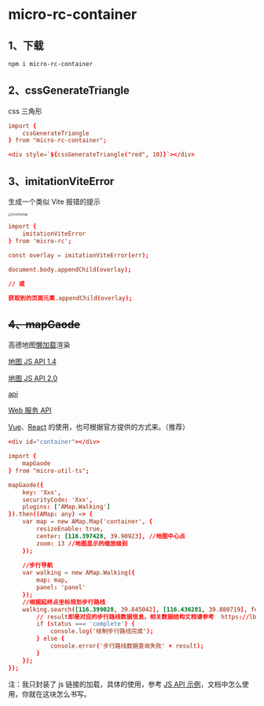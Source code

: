 # micro-rc-container

## 1、下载

```bash
npm i micro-rc-container
```

## 2、cssGenerateTriangle

css 三角形

```rc
import {
    cssGenerateTriangle
} from "micro-rc-container";

<div style=`${cssGenerateTriangle("red", 10)}`></div>
```

## 3、imitationViteError

生成一个类似 Vite 报错的提示

<img src="https://not-have.github.io/file/images/vite-error.png" alt="ErrorOverlay" style="zoom:40%;" />

```rc
import {
    imitationViteError
} from 'micro-rc';

const overlay = imitationViteError(err);

document.body.appendChild(overlay);

// 或

获取到的页面元素.appendChild(overlay);
```

## ~~4、mapGaode~~

高德地图[懒加载](https://lbs.amap.com/api/javascript-api-v2/guide/abc/load)渲染

[地图 JS API 1.4](https://lbs.amap.com/api/javascript-api/summary)

[地图 JS API 2.0](https://lbs.amap.com/api/javascript-api-v2/summary)

[api](https://lbs.amap.com/api)

[Web 服务 API](https://lbs.amap.com/api/webservice/summary)

[Vue](https://lbs.amap.com/api/javascript-api-v2/guide/abc/amap-vue)、[React](https://lbs.amap.com/api/javascript-api-v2/guide/abc/amap-react) 的使用，也可根据官方提供的方式来。（推荐）

```rc
<div id="container"></div>

import {
    mapGaode
} from "micro-util-ts";

mapGaode({
    key: 'Xxx',
    securityCode: 'Xxx',
    plugins: ['AMap.Walking']
}).then((AMap: any) => {
    var map = new AMap.Map('container', {
        resizeEnable: true,
        center: [116.397428, 39.90923], //地图中心点
        zoom: 13 //地图显示的缩放级别
    });
 
    //步行导航
    var walking = new AMap.Walking({
        map: map,
        panel: 'panel'
    });
    //根据起终点坐标规划步行路线
    walking.search([116.399028, 39.845042], [116.436281, 39.880719], function (status, result) {
        // result即是对应的步行路线数据信息，相关数据结构文档请参考  https://lbs.amap.com/api/javascript-api/reference/route-search#m_WalkingResult
        if (status === 'complete') {
            console.log('绘制步行路线完成');
        } else {
            console.error('步行路线数据查询失败' + result);
        }
    });
});
```

注：我只封装了 js 链接的加载，具体的使用，参考 [JS API 示例](https://lbs.amap.com/demo/javascript-api-v2/example/map-lifecycle/map-show)，文档中怎么使用，你就在这块怎么书写。

